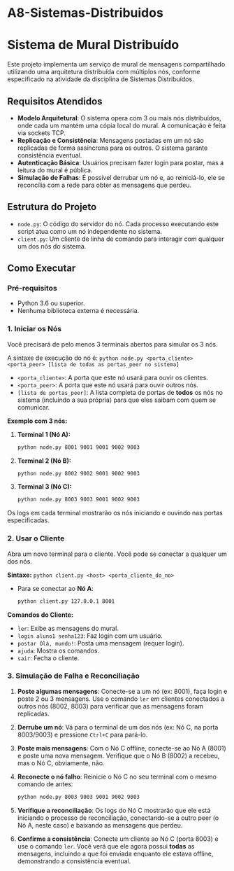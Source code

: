 # A8-Sistemas-Distribuidos
# Sistema de Mural Distribuído

Este projeto implementa um serviço de mural de mensagens compartilhado utilizando uma arquitetura distribuída com múltiplos nós, conforme especificado na atividade da disciplina de Sistemas Distribuídos.

## Requisitos Atendidos

-   **Modelo Arquitetural**: O sistema opera com 3 ou mais nós distribuídos, onde cada um mantém uma cópia local do mural. A comunicação é feita via sockets TCP.
-   **Replicação e Consistência**: Mensagens postadas em um nó são replicadas de forma assíncrona para os outros. O sistema garante consistência eventual.
-   **Autenticação Básica**: Usuários precisam fazer login para postar, mas a leitura do mural é pública.
-   **Simulação de Falhas**: É possível derrubar um nó e, ao reiniciá-lo, ele se reconcilia com a rede para obter as mensagens que perdeu.

## Estrutura do Projeto

-   `node.py`: O código do servidor do nó. Cada processo executando este script atua como um nó independente no sistema.
-   `client.py`: Um cliente de linha de comando para interagir com qualquer um dos nós do sistema.

## Como Executar

### Pré-requisitos

-   Python 3.6 ou superior.
-   Nenhuma biblioteca externa é necessária.

### 1. Iniciar os Nós

Você precisará de pelo menos 3 terminais abertos para simular os 3 nós.

A sintaxe de execução do nó é:
`python node.py <porta_cliente> <porta_peer> [lista de todas as portas_peer no sistema]`

-   `<porta_cliente>`: A porta que este nó usará para ouvir os clientes.
-   `<porta_peer>`: A porta que este nó usará para ouvir outros nós.
-   `[lista de portas_peer]`: A lista completa de portas de **todos** os nós no sistema (incluindo a sua própria) para que eles saibam com quem se comunicar.

**Exemplo com 3 nós:**

1.  **Terminal 1 (Nó A):**
    ```bash
    python node.py 8001 9001 9001 9002 9003
    ```

2.  **Terminal 2 (Nó B):**
    ```bash
    python node.py 8002 9002 9001 9002 9003
    ```

3.  **Terminal 3 (Nó C):**
    ```bash
    python node.py 8003 9003 9001 9002 9003
    ```
    
Os logs em cada terminal mostrarão os nós iniciando e ouvindo nas portas especificadas.

### 2. Usar o Cliente

Abra um novo terminal para o cliente. Você pode se conectar a qualquer um dos nós.

**Sintaxe:** `python client.py <host> <porta_cliente_do_no>`

-   Para se conectar ao **Nó A**:
    ```bash
    python client.py 127.0.0.1 8001
    ```

**Comandos do Cliente:**

-   `ler`: Exibe as mensagens do mural.
-   `login aluno1 senha123`: Faz login com um usuário.
-   `postar Olá, mundo!`: Posta uma mensagem (requer login).
-   `ajuda`: Mostra os comandos.
-   `sair`: Fecha o cliente.

### 3. Simulação de Falha e Reconciliação

1.  **Poste algumas mensagens**: Conecte-se a um nó (ex: 8001), faça login e poste 2 ou 3 mensagens. Use o comando `ler` em clientes conectados a outros nós (8002, 8003) para verificar que as mensagens foram replicadas.

2.  **Derrube um nó**: Vá para o terminal de um dos nós (ex: Nó C, na porta 8003/9003) e pressione `Ctrl+C` para pará-lo.

3.  **Poste mais mensagens**: Com o Nó C offline, conecte-se ao Nó A (8001) e poste uma nova mensagem. Verifique que o Nó B (8002) a recebeu, mas o Nó C, obviamente, não.

4.  **Reconecte o nó falho**: Reinicie o Nó C no seu terminal com o mesmo comando de antes:
    ```bash
    python node.py 8003 9003 9001 9002 9003
    ```

5.  **Verifique a reconciliação**: Os logs do Nó C mostrarão que ele está iniciando o processo de reconciliação, conectando-se a outro peer (o Nó A, neste caso) e baixando as mensagens que perdeu.

6.  **Confirme a consistência**: Conecte um cliente ao Nó C (porta 8003) e use o comando `ler`. Você verá que ele agora possui **todas** as mensagens, incluindo a que foi enviada enquanto ele estava offline, demonstrando a consistência eventual.
